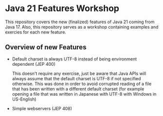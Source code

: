 # Java 21 Features Workshop

This repository covers the new (finalized) features of Java 21 coming from Java 17. Also, this repository serves as a workshop containing examples and exercies for each new feature. 

## Overview of new Features

- Default charset is always UTF-8 instead of being environment dependent (JEP 400)

    This doesn't require any exercise, just be aware that Java APIs will always assume that the default charset is UTF-8 if not specified otherwise. This was done in order to avoid corrupted reading of a file that has been written with a different default charset (for example opening a file that was written in Japanese with UTF-8 with Windows in US-English)

- Simple webservers (JEP 408)